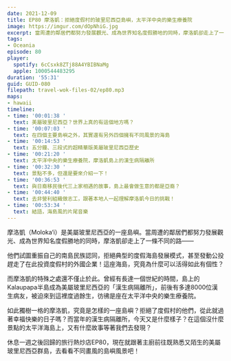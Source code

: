 ```yaml
---
date: 2021-12-09
title: EP80 摩洛凱：拒絕度假村的玻里尼西亞島嶼，太平洋中央的樂生療養院
image: https://imgur.com/dOpNhiG.jpg
excerpt: 當周遭的鄰居們都努力發展觀光、成為世界知名度假勝地的同時，摩洛凱卻走上了一條不同的路——試圖重振自己的南島民族認同，拒絕典型的度假海島發展模式，這座海島，究竟為什麼可以活得如此有個性？在這個沒什麼景點的太平洋海島上，又有什麼故事等著我們去發現？和我們一起去看看不同畫風的島嶼風景吧！
tags:
- Oceania
episode: 80
player:
  spotify: 6cCsxk8ZTj88A4YBIBNaMg
  apple: 1000544483295
duration: '55:31'
guid: GUID-080
filepath: travel-wok-files-02/ep80.mp3
maps:
- hawaii
timeline:
- time: '00:01:38 '
  text: 美屬玻里尼西亞？世界上真的有這個地方嗎？
- time: '00:07:03 '
  text: 在四個主要島嶼之外，其實還有另外四個擁有不同風景的海島
- time: '00:14:53 '
  text: 五分鐘、三段式的超精華版美屬玻里尼西亞歷史
- time: '00:21:20 '
  text: 太平洋中央的樂生療養院，摩洛凱島上的漢生病隔離所
- time: '00:32:30 '
  text: 景點不多，但還是要來介紹一下！
- time: '00:36:53 '
  text: 與日裔移民後代三上家相遇的故事，島上最會做生意的都是亞裔？
- time: '00:44:40 '
  text: 去非營利組織做志工，跟著本地人一起理解摩洛凱今日的挑戰！
- time: '00:53:34 '
  text: 結語，海島風的片尾音樂
---
```

摩洛凱（Moloka‘i）是美屬玻里尼西亞的一座島嶼。當周遭的鄰居們都努力發展觀光、成為世界知名度假勝地的同時，摩洛凱卻走上了一條不同的路——

他們試圖重振自己的南島民族認同，拒絕典型的度假海島發展模式，甚至發動公投趕走了在此投資度假村的外國企業！這座海島，究竟為什麼可以活得如此有個性？

而摩洛凱的特殊之處還不僅止於此。曾經有長達一個世紀的時間，島上的Kalaupapa半島成為美屬玻里尼西亞的「漢生病隔離所」，前後有多達8000位漢生病友，被迫來到這裡度過餘生，彷彿是座在太平洋中央的樂生療養院。

如此獨樹一格的摩洛凱，究竟是怎樣的一座島嶼？拒絕了度假村的他們，從此就過著幸福快樂的日子嗎？而當年的漢生病隔離所，今天又是什麼樣子？在這個沒什麼景點的太平洋海島上，又有什麼故事等著我們去發現？

休息一週之後回歸的旅行熱炒店EP80，現在就跟著主廚前往既熟悉又陌生的美屬玻里尼西亞群島，去看看不同畫風的島嶼風景吧！

